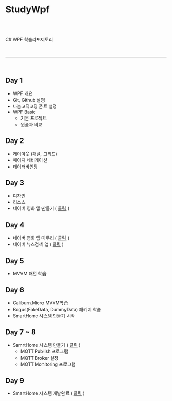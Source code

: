 # StudyWpf

<br/>
<br/>

C# WPF 학습리포지토리

<br/>

<hr/>

<br/>

## Day 1
- WPF 개요
- Git, Github 설정
- 나눔고딕코딩 폰트 설정
- WPF Basic
  - 기본 프로젝트
  - 윈폼과 비교

## Day 2
- 레이아웃 (패널, 그리드)
- 페이지 네비게이션
- 데이터바인딩

## Day 3
- 디자인
- 리소스
- 네이버 영화 앱 만들기 ( [클릭](https://github.com/spearstring/StudyWpf/tree/main/portfolio#naver-%EC%98%81%ED%99%94-%EA%B2%80%EC%83%89) )

## Day 4
 - 네이버 영화 앱 마무리 ( [클릭](https://github.com/spearstring/StudyWpf/tree/main/portfolio#naver-%EC%98%81%ED%99%94-%EA%B2%80%EC%83%89) )
 - 네이버 뉴스검색 앱 ( [클릭](https://github.com/spearstring/StudyWpf/tree/main/portfolio#naver-%EB%89%B4%EC%8A%A4%EA%B2%80%EC%83%89) )

## Day 5
 - MVVM 패턴 학습 

## Day 6
 - Caliburn.Micro MVVM학습
 - Bogus(FakeData, DummyData) 패키지 학습
 - SmartHome 시스템 만들기 시작

## Day 7 ~ 8
 - SamrtHome 시스템 만들기 ( [클릭](https://github.com/spearstring/StudyWpf/tree/main/portfolio#smarthome-%EB%AA%A8%EB%8B%88%ED%84%B0%EB%A7%81-%EC%95%B1) )
   - MQTT Publish 프로그램
   - MQTT Broker 설정
   - MQTT Monitoring 프로그램

## Day 9
 - SmartHome 시스템 개발완료 ( [클릭](https://github.com/spearstring/StudyWpf/tree/main/portfolio#smarthome-%EB%AA%A8%EB%8B%88%ED%84%B0%EB%A7%81-%EC%95%B1) )
